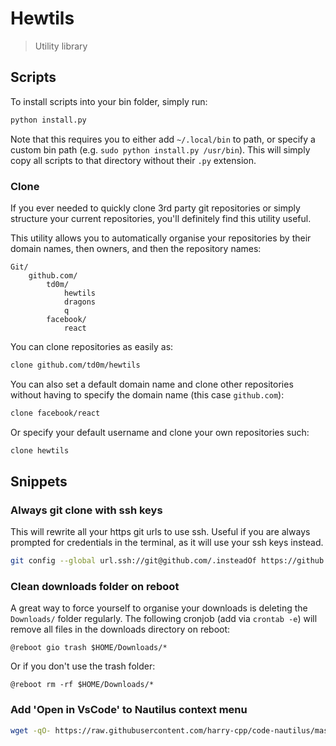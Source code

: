 # Hewtils
> Utility library

## Scripts

To install scripts into your bin folder, simply run:
```bash
python install.py
```

Note that this requires you to either add `~/.local/bin` to path, or specify a custom bin path (e.g. `sudo python install.py /usr/bin`). This will simply copy all scripts to that directory without their `.py` extension.

### Clone

If you ever needed to quickly clone 3rd party git repositories or simply structure your current repositories, you'll definitely find this utility useful.

This utility allows you to automatically organise your repositories by their domain names, then owners, and then the repository names:

```
Git/
    github.com/
        td0m/
            hewtils
            dragons
            q
        facebook/
            react
```

You can clone repositories as easily as:
```bash
clone github.com/td0m/hewtils
```

You can also set a default domain name and clone other repositories without having to specify the domain name (this case `github.com`):
```bash
clone facebook/react
```

Or specify your default username and clone your own repositories such:
```bash
clone hewtils
```

## Snippets

### Always git clone with ssh keys

This will rewrite all your https git urls to use ssh. Useful if you are always prompted for credentials in the terminal, as it will use your ssh keys instead.

```bash
git config --global url.ssh://git@github.com/.insteadOf https://github.com/
```

### Clean downloads folder on reboot

A great way to force yourself to organise your downloads is deleting the `Downloads/` folder regularly. The following cronjob (add via `crontab -e`) will remove all files in the downloads directory on reboot:

```
@reboot gio trash $HOME/Downloads/*
```
Or if you don't use the trash folder:
```
@reboot rm -rf $HOME/Downloads/*
```

### Add 'Open in VsCode' to Nautilus context menu

```bash
wget -qO- https://raw.githubusercontent.com/harry-cpp/code-nautilus/master/install.sh | bash
```
